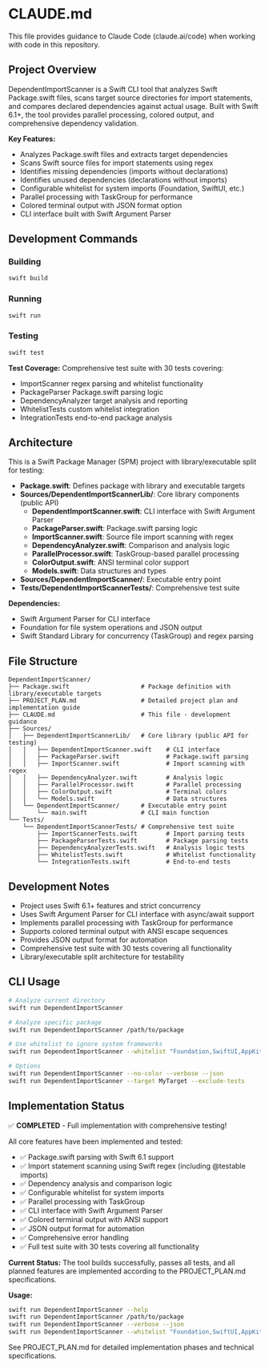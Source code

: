 # CLAUDE.md

This file provides guidance to Claude Code (claude.ai/code) when working with code in this repository.

## Project Overview

DependentImportScanner is a Swift CLI tool that analyzes Swift Package.swift files, scans target source directories for import statements, and compares declared dependencies against actual usage. Built with Swift 6.1+, the tool provides parallel processing, colored output, and comprehensive dependency validation.

**Key Features:**
- Analyzes Package.swift files and extracts target dependencies
- Scans Swift source files for import statements using regex
- Identifies missing dependencies (imports without declarations)
- Identifies unused dependencies (declarations without imports)
- Configurable whitelist for system imports (Foundation, SwiftUI, etc.)
- Parallel processing with TaskGroup for performance
- Colored terminal output with JSON format option
- CLI interface built with Swift Argument Parser

## Development Commands

### Building
```bash
swift build
```

### Running
```bash
swift run
```

### Testing
```bash
swift test
```

**Test Coverage:** Comprehensive test suite with 30 tests covering:
- ImportScanner regex parsing and whitelist functionality
- PackageParser Package.swift parsing logic
- DependencyAnalyzer target analysis and reporting
- WhitelistTests custom whitelist integration
- IntegrationTests end-to-end package analysis

## Architecture

This is a Swift Package Manager (SPM) project with library/executable split for testing:
- **Package.swift**: Defines package with library and executable targets
- **Sources/DependentImportScannerLib/**: Core library components (public API)
  - **DependentImportScanner.swift**: CLI interface with Swift Argument Parser
  - **PackageParser.swift**: Package.swift parsing logic
  - **ImportScanner.swift**: Source file import scanning with regex
  - **DependencyAnalyzer.swift**: Comparison and analysis logic
  - **ParallelProcessor.swift**: TaskGroup-based parallel processing
  - **ColorOutput.swift**: ANSI terminal color support
  - **Models.swift**: Data structures and types
- **Sources/DependentImportScanner/**: Executable entry point
- **Tests/DependentImportScannerTests/**: Comprehensive test suite

**Dependencies:**
- Swift Argument Parser for CLI interface
- Foundation for file system operations and JSON output
- Swift Standard Library for concurrency (TaskGroup) and regex parsing

## File Structure

```
DependentImportScanner/
├── Package.swift                    # Package definition with library/executable targets
├── PROJECT_PLAN.md                  # Detailed project plan and implementation guide
├── CLAUDE.md                        # This file - development guidance
├── Sources/
│   ├── DependentImportScannerLib/   # Core library (public API for testing)
│   │   ├── DependentImportScanner.swift    # CLI interface
│   │   ├── PackageParser.swift             # Package.swift parsing
│   │   ├── ImportScanner.swift             # Import scanning with regex
│   │   ├── DependencyAnalyzer.swift        # Analysis logic
│   │   ├── ParallelProcessor.swift         # Parallel processing
│   │   ├── ColorOutput.swift               # Terminal colors
│   │   └── Models.swift                    # Data structures
│   └── DependentImportScanner/      # Executable entry point
│       └── main.swift               # CLI main function
└── Tests/
    └── DependentImportScannerTests/ # Comprehensive test suite
        ├── ImportScannerTests.swift        # Import parsing tests
        ├── PackageParserTests.swift        # Package parsing tests
        ├── DependencyAnalyzerTests.swift   # Analysis logic tests
        ├── WhitelistTests.swift            # Whitelist functionality
        └── IntegrationTests.swift          # End-to-end tests
```

## Development Notes

- Project uses Swift 6.1+ features and strict concurrency
- Uses Swift Argument Parser for CLI interface with async/await support
- Implements parallel processing with TaskGroup for performance
- Supports colored terminal output with ANSI escape sequences
- Provides JSON output format for automation
- Comprehensive test suite with 30 tests covering all functionality
- Library/executable split architecture for testability

## CLI Usage

```bash
# Analyze current directory
swift run DependentImportScanner

# Analyze specific package
swift run DependentImportScanner /path/to/package

# Use whitelist to ignore system frameworks
swift run DependentImportScanner --whitelist "Foundation,SwiftUI,AppKit,UIKit"

# Options
swift run DependentImportScanner --no-color --verbose --json
swift run DependentImportScanner --target MyTarget --exclude-tests
```

## Implementation Status

✅ **COMPLETED** - Full implementation with comprehensive testing!

All core features have been implemented and tested:
- ✅ Package.swift parsing with Swift 6.1 support
- ✅ Import statement scanning using Swift regex (including @testable imports)
- ✅ Dependency analysis and comparison logic
- ✅ Configurable whitelist for system imports
- ✅ Parallel processing with TaskGroup
- ✅ CLI interface with Swift Argument Parser
- ✅ Colored terminal output with ANSI support
- ✅ JSON output format for automation
- ✅ Comprehensive error handling
- ✅ Full test suite with 30 tests covering all functionality

**Current Status:** The tool builds successfully, passes all tests, and all planned features are implemented according to the PROJECT_PLAN.md specifications.

**Usage:** 
```bash
swift run DependentImportScanner --help
swift run DependentImportScanner /path/to/package
swift run DependentImportScanner --verbose --json
swift run DependentImportScanner --whitelist "Foundation,SwiftUI,AppKit"
```

See PROJECT_PLAN.md for detailed implementation phases and technical specifications.